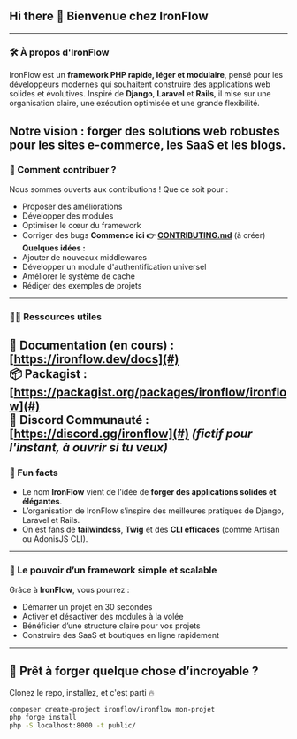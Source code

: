 ## Hi there 👋 Bienvenue chez IronFlow
---
### 🛠️ À propos d'IronFlow
IronFlow est un **framework PHP rapide, léger et modulaire**, pensé pour les développeurs modernes qui souhaitent construire des applications web solides et évolutives. Inspiré de **Django**, **Laravel** et **Rails**, il mise sur une organisation claire, une exécution optimisée et une grande flexibilité.

Notre vision : **forger des solutions web robustes** pour les sites e-commerce, les SaaS et les blogs.
---
### 🌈 Comment contribuer ?
Nous sommes ouverts aux contributions ! Que ce soit pour :
- Proposer des améliorations
- Développer des modules
- Optimiser le cœur du framework
- Corriger des bugs
**Commence ici 👉 [CONTRIBUTING.md](CONTRIBUTING.md)** (à créer)
**Quelques idées :**
- Ajouter de nouveaux middlewares
- Développer un module d'authentification universel
- Améliorer le système de cache
- Rédiger des exemples de projets
---
### 👩‍💻 Ressources utiles
📖 Documentation (en cours) : [https://ironflow.dev/docs](#)  
📦 Packagist : [https://packagist.org/packages/ironflow/ironflow](#)  
📣 Discord Communauté : [https://discord.gg/ironflow](#) *(fictif pour l'instant, à ouvrir si tu veux)*  
---
### 🍿 Fun facts

- Le nom **IronFlow** vient de l’idée de **forger des applications solides et élégantes**.
- L’organisation de IronFlow s’inspire des meilleures pratiques de Django, Laravel et Rails.
- On est fans de **tailwindcss**, **Twig** et des **CLI efficaces** (comme Artisan ou AdonisJS CLI).
---
### 🧙 Le pouvoir d’un framework simple et scalable
Grâce à **IronFlow**, vous pourrez :
- Démarrer un projet en 30 secondes
- Activer et désactiver des modules à la volée
- Bénéficier d’une structure claire pour vos projets
- Construire des SaaS et boutiques en ligne rapidement
---
## 🚀 Prêt à forger quelque chose d’incroyable ?  
Clonez le repo, installez, et c'est parti 🔥
```bash
composer create-project ironflow/ironflow mon-projet
php forge install
php -S localhost:8000 -t public/
```
